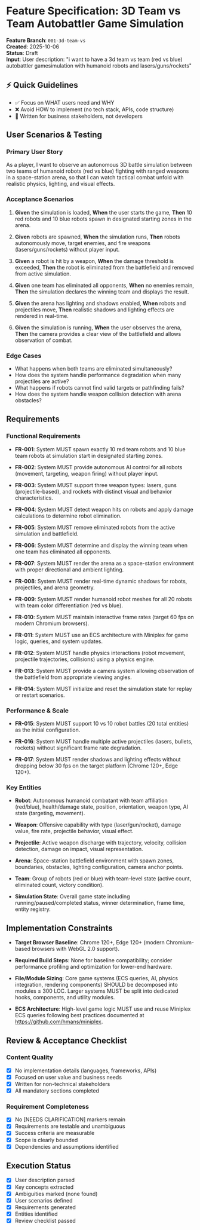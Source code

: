# Feature Specification: 3D Team vs Team Autobattler Game Simulation

**Feature Branch**: `001-3d-team-vs`  
**Created**: 2025-10-06  
**Status**: Draft  
**Input**: User description: "i want to have a 3d team vs team (red vs blue) autobattler gamesimulation with humanoid robots and lasers/guns/rockets"

## ⚡ Quick Guidelines
- ✅ Focus on WHAT users need and WHY
- ❌ Avoid HOW to implement (no tech stack, APIs, code structure)
- 👥 Written for business stakeholders, not developers

## User Scenarios & Testing

### Primary User Story
As a player, I want to observe an autonomous 3D battle simulation between two teams of humanoid robots (red vs blue) fighting with ranged weapons in a space-station arena, so that I can watch tactical combat unfold with realistic physics, lighting, and visual effects.

### Acceptance Scenarios

1. **Given** the simulation is loaded, **When** the user starts the game, **Then** 10 red robots and 10 blue robots spawn in designated starting zones in the arena.

2. **Given** robots are spawned, **When** the simulation runs, **Then** robots autonomously move, target enemies, and fire weapons (lasers/guns/rockets) without player input.

3. **Given** a robot is hit by a weapon, **When** the damage threshold is exceeded, **Then** the robot is eliminated from the battlefield and removed from active simulation.

4. **Given** one team has eliminated all opponents, **When** no enemies remain, **Then** the simulation declares the winning team and displays the result.

5. **Given** the arena has lighting and shadows enabled, **When** robots and projectiles move, **Then** realistic shadows and lighting effects are rendered in real-time.

6. **Given** the simulation is running, **When** the user observes the arena, **Then** the camera provides a clear view of the battlefield and allows observation of combat.

### Edge Cases
- What happens when both teams are eliminated simultaneously?
- How does the system handle performance degradation when many projectiles are active?
- What happens if robots cannot find valid targets or pathfinding fails?
- How does the system handle weapon collision detection with arena obstacles?

## Requirements

### Functional Requirements

- **FR-001**: System MUST spawn exactly 10 red team robots and 10 blue team robots at simulation start in designated starting zones.

- **FR-002**: System MUST provide autonomous AI control for all robots (movement, targeting, weapon firing) without player input.

- **FR-003**: System MUST support three weapon types: lasers, guns (projectile-based), and rockets with distinct visual and behavior characteristics.

- **FR-004**: System MUST detect weapon hits on robots and apply damage calculations to determine robot elimination.

- **FR-005**: System MUST remove eliminated robots from the active simulation and battlefield.

- **FR-006**: System MUST determine and display the winning team when one team has eliminated all opponents.

- **FR-007**: System MUST render the arena as a space-station environment with proper directional and ambient lighting.

- **FR-008**: System MUST render real-time dynamic shadows for robots, projectiles, and arena geometry.

- **FR-009**: System MUST render humanoid robot meshes for all 20 robots with team color differentiation (red vs blue).

- **FR-010**: System MUST maintain interactive frame rates (target 60 fps on modern Chromium browsers).

- **FR-011**: System MUST use an ECS architecture with Miniplex for game logic, queries, and system updates.

- **FR-012**: System MUST handle physics interactions (robot movement, projectile trajectories, collisions) using a physics engine.

- **FR-013**: System MUST provide a camera system allowing observation of the battlefield from appropriate viewing angles.

- **FR-014**: System MUST initialize and reset the simulation state for replay or restart scenarios.

### Performance & Scale

- **FR-015**: System MUST support 10 vs 10 robot battles (20 total entities) as the initial configuration.

- **FR-016**: System MUST handle multiple active projectiles (lasers, bullets, rockets) without significant frame rate degradation.

- **FR-017**: System MUST render shadows and lighting effects without dropping below 30 fps on the target platform (Chrome 120+, Edge 120+).

### Key Entities

- **Robot**: Autonomous humanoid combatant with team affiliation (red/blue), health/damage state, position, orientation, weapon type, AI state (targeting, movement).

- **Weapon**: Offensive capability with type (laser/gun/rocket), damage value, fire rate, projectile behavior, visual effect.

- **Projectile**: Active weapon discharge with trajectory, velocity, collision detection, damage on impact, visual representation.

- **Arena**: Space-station battlefield environment with spawn zones, boundaries, obstacles, lighting configuration, camera anchor points.

- **Team**: Group of robots (red or blue) with team-level state (active count, eliminated count, victory condition).

- **Simulation State**: Overall game state including running/paused/completed status, winner determination, frame time, entity registry.

## Implementation Constraints

- **Target Browser Baseline**: Chrome 120+, Edge 120+ (modern Chromium-based browsers with WebGL 2.0 support).

- **Required Build Steps**: None for baseline compatibility; consider performance profiling and optimization for lower-end hardware.

- **File/Module Sizing**: Core game systems (ECS queries, AI, physics integration, rendering components) SHOULD be decomposed into modules ≤ 300 LOC. Larger systems MUST be split into dedicated hooks, components, and utility modules.

- **ECS Architecture**: High-level game logic MUST use and reuse Miniplex ECS queries following best practices documented at https://github.com/hmans/miniplex.

## Review & Acceptance Checklist

### Content Quality
- [x] No implementation details (languages, frameworks, APIs)
- [x] Focused on user value and business needs
- [x] Written for non-technical stakeholders
- [x] All mandatory sections completed

### Requirement Completeness
- [x] No [NEEDS CLARIFICATION] markers remain
- [x] Requirements are testable and unambiguous  
- [x] Success criteria are measurable
- [x] Scope is clearly bounded
- [x] Dependencies and assumptions identified

## Execution Status

- [x] User description parsed
- [x] Key concepts extracted
- [x] Ambiguities marked (none found)
- [x] User scenarios defined
- [x] Requirements generated
- [x] Entities identified
- [x] Review checklist passed
